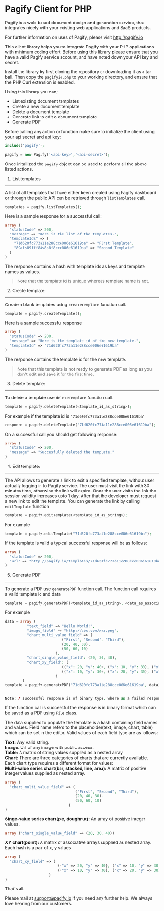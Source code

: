 Pagify Client for PHP
=========

Pagify is a web-based document design and generation service, that integrates nicely with your existing web applications and SaaS products. 

For further information on uses of Pagify, please visit http://pagify.io

This client library helps you to integrate Pagify with your PHP applications with minimum coding effort. Before using this library please ensure that you have a valid Pagify service account, and have noted down your API key and secret. 

Install the library by first cloning the repository or downloading it as a tar ball. Then copy the ```pagifyio.php``` to your working directory, and ensure that the PHP Curl extension is enabled.


Using this library you can;
- List existing document templates
- Create a new document template
- Delete a document template
- Generate link to edit a document template
- Generate PDF

Before calling any action or function make sure to initialize the client using your api secret and api key:

```php
include('pagify');

pagify = new Pagify('<api-key>','<api-secret>');
```
Once initailized the ```pagify``` object can be used to perform all the above listed actions.

1. List templates:
------------------
A list of all templates that have either been created using Pagify dashboard or through the public API can be retrieved through ```listTemplates``` call.

```php
templates = pagify.listTemplates();
```
Here is a sample response for a successful call:
```php
array (
  "statusCode" => 200, 
  "message" => "Here is the list of the templates.", 
  "templateIds" => (
    "71d620fc773a11e288cce006e61619ba" => "First Template",
    "89afs89fff88s8s8f8cce006e61619ba" => "Second Template"
  )
)
```
The response contains a hash with template ids as keys and template names as values.
>Note that the template id is unique whereas template name is not.

2. Create template:
-------------------
Create a blank templates using ```createTemplate``` function call.

```php
template = pagify.createTemplate();
```
Here is a sample successful response:
```php
array (
  "statusCode" => 200, 
  "message" => "Here is the template id of the new template.", 
  "templateId" => "71d620fc773a11e288cce006e61619ba"
)
```
The response contains the template id for the new template. 
>Note that this template is not ready to generate PDF as long as you don't edit and save it for the first time.

3. Delete template:
-------------------
To delete a template use ```deleteTemplate``` function call.
```php
template = pagify.deleteTemplate(<template_id_as_string>);
```
For example if the template id is ``` "71d620fc773a11e288cce006e61619ba" ```
```php
response = pagify.deleteTemplate("71d620fc773a11e288cce006e61619ba");
```
On a successful call you should get following response:
```php
array (
  "statusCode" => 200, 
  "message" => "Succesfully deleted the template."
)
```

4. Edit template:
-----------------
The API allows to generate a link to edit a specified template, without user actually logging in to Pagify service. The user must visit the link with 30 minutes time, otherwise the link will expire. Once the user visits the link the session validity increases upto 1 day. After that the developer must request a new link to edit the template. You can generate the link by calling ```editTemplate``` function
```php
template = pagify.editTemplate(<template_id_as_string>);
```
For example
```php
template = pagify.editTemplate("71d620fc773a11e288cce006e61619ba");
```
If the template is valid a typical successful response will be as follows:
```php
array (
  "statusCode" => 200, 
  "url" => "http://pagify.io/templates/71d620fc773a11e288cce006e61619ba/edit?template_session=89afs89fff88s8s8f8cce006e61619ba"
)
```
5. Generate PDF:
----------------
To generate a PDF use ```generatePDF``` function call. The function call requires a valid template id and data.
```php
template = pagify.generatePDF(<template_id_as_string>, <data_as_associative_array>);
```
For example
```php
data = array (
          "text_field" => "Hello World!",
          "image_field" => "http://abc.com/xyz.png",
          "chart_multi_value_field" => (
                          ("First", "Second", "Third"),
                          (20, 40, 30),
                          (50, 60, 10)
                       ),
          "chart_single_value_field": (20, 30, 40),
          "chart_xy_field": (
                          (("x": 20, "y": 40), ("x": 10, "y": 30), ("x": 70, "y": 50)),
                          (("x": 10, "y": 30), ("x": 20, "y": 30), ("x": 80, "y": 30)),
                       )
        )
template = pagify.generatePDF("71d620fc773a11e288cce006e61619ba", data);


Note: A successful response is of binary type, where as a failed response will be an associative array containing error message and status code. 
```
If the function call is successful the response is in binary format which can be saved as a PDF using ```File``` class.

The data supplied to populate the template is a hash containing field names and values. Field name refers to the placeholder(text, image, chart, table) which can be set in the editor. Valid values of each field type are as follows:

<b>Text:</b> Any valid string.<br/>
<b>Image:</b> Url of any image with public access.<br/>
<b>Table:</b> A matrix of string values supplied as a nested array.<br/>
<b>Chart:</b> There are three categories of charts that are currently available. Each chart type requires a different format for values:<br/>
<b>Multi-value series chart(bar, stacked, line, area): </b>
A matrix of positive integer values supplied as nested array.
```php
array (
  "chart_multi_value_field" => (
                                ("First", "Second", "Third"),
                                (20, 40, 30),
                                (50, 60, 10)
                             )
)
```
<b>Singe-value series chart(pie, doughnut): </b>
An array of positive integer values.
```php
array ("chart_single_value_field" => (20, 30, 40))
```
<b>XY chart(point): </b>
A matrix of associative arrays supplied as nested array. Each hash is a pair of x, y values
```php
array (
  "chart_xy_field" => (
                        (("x" => 20, "y" => 40}, ("x" => 10, "y" => 30), ("x" => 70, "y" => 50)),
                        (("x" => 10, "y" => 30), ("x" => 20, "y" => 30), ("x" => 80, "y" => 30)),
                    )
)
```

That's all. 

Please mail at support@pagify.io if you need any further help. We always love hearing from our customers.
